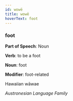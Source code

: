 ```yaml
---
id: wowë
title: wowë
hoverText: foot
---
```


### foot

**Part of Speech**: Noun

**Verb**: to be a foot

**Noun**: foot

**Modifier**: foot-related

Hawaiian wāwae 

*Austronesian Language Family*